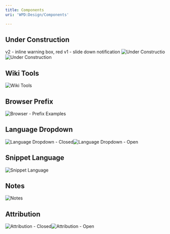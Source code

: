 ```yaml
---
title: Components
uri: 'WPD:Design/Components'

---
```

## <span>Under Construction</span>

v2 - inline warning box, red v1 - slide down notification ![Under Constructio](/WPD/assets/public/f/f3/under-construction2.png)![Under Construction](/WPD/assets/public/c/c4/under-construction.png)

## <span>Wiki Tools</span>

 ![Wiki Tools](/WPD/assets/public/b/b7/wikitools.png)

## <span>Browser Prefix</span>

![Browser - Prefix Examples](/WPD/assets/public/6/6f/prefix.png)

## <span>Language Dropdown</span>

 ![Language Dropdown - Closed](/WPD/assets/public/7/7a/language.png)![Language Dropdown - Open](/WPD/assets/public/5/5f/language2.png)

## <span>Snippet Language</span>

 ![Snippet Language](/WPD/assets/public/6/6e/code_language.png)

## <span>Notes</span>

 ![Notes](/WPD/assets/public/6/6e/notes.png)

## <span>Attribution</span>

 ![Attribution - Closed](/WPD/assets/public/3/30/attribution1.png)![Attribution - Open](/WPD/assets/public/8/87/attribution2.png)